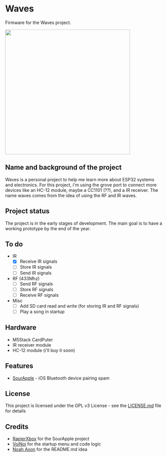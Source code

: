 # Waves

Firmware for the Waves project.

<img src="https://github.com/VoidNoi/BadCard/blob/main/BADCARD.png" height="400">

## Name and background of the project

Waves is a personal project to help me learn more about ESP32 systems and electronics. For this project, i'm using the grove port to connect more devices like an HC-12 module, maybe a CC1101 (??), and a IR receiver.
The name waves comes from the idea of using the RF and IR waves.

## Project status

The project is in the early stages of development. The main goal is to have a working prototype by the end of the year.

## To do

- IR
  - [x] Receive IR signals
  - [ ] Store IR signals
  - [ ] Send IR signals

- RF (433Mhz)
  - [ ] Send RF signals
  - [ ] Store RF signals
  - [ ] Receive RF signals

- Misc
  - [ ] Add SD card read and write (for storing IR and RF signals)
  - [ ] Play a song in startup

## Hardware
  - M5Stack CardPuter
  - IR receiver module
  - HC-12 module (i'll buy it soon)

## Features

- [SourApple](https://github.com/RapierXbox/ESP32-Sour-Apple/) - iOS Bluetooth device pairing spam

## License
This project is licensed under the GPL v3 License - see the [LICENSE.md](LICENSE.md) file for details

## Credits

- [RapierXbox](https://github.com/RapierXbox) for the SourApple project
- [VoiNoi](https://github.com/VoidNoi) for the startup menu and code logic
- [Noah Axon](https://github.com/n0xa) for the README.md idea







